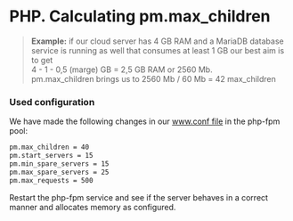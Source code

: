 # PHP. Calculating pm.max_children

>**Example:** if our cloud server has 4 GB RAM and a MariaDB database service is running as well that consumes at least 1 GB our best aim is to get  
4 - 1 - 0,5 (marge) GB = 2,5 GB RAM or 2560 Mb.  
pm.max_children brings us to 2560 Mb / 60 Mb = 42 max_children

### Used configuration

We have made the following changes in our www.conf file in the php-fpm pool:

```bash
pm.max_children = 40
pm.start_servers = 15
pm.min_spare_servers = 15
pm.max_spare_servers = 25
pm.max_requests = 500
```

Restart the php-fpm service and see if the server behaves in a correct manner and allocates memory as configured.
